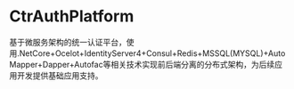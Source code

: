 # CtrAuthPlatform
基于微服务架构的统一认证平台，使用.NetCore+Ocelot+IdentityServer4+Consul+Redis+MSSQL(MYSQL)+AutoMapper+Dapper+Autofac等相关技术实现前后端分离的分布式架构，为后续应用开发提供基础应用支持。

